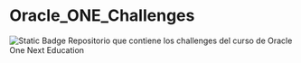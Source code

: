 # Oracle_ONE_Challenges
![Static Badge](https://img.shields.io/badge/Estatus-Completado-Green)
Repositorio que contiene los challenges del curso de Oracle One Next Education
